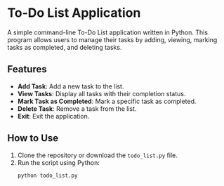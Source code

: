 # To-Do List Application

A simple command-line To-Do List application written in Python. This program allows users to manage their tasks by adding, viewing, marking tasks as completed, and deleting tasks.

## Features

- **Add Task**: Add a new task to the list.
- **View Tasks**: Display all tasks with their completion status.
- **Mark Task as Completed**: Mark a specific task as completed.
- **Delete Task**: Remove a task from the list.
- **Exit**: Exit the application.

## How to Use

1. Clone the repository or download the `todo_list.py` file.
2. Run the script using Python:
   ```bash
   python todo_list.py
